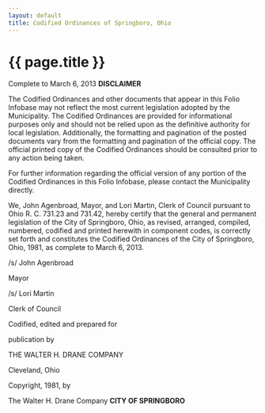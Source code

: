 ```yaml
---
layout: default 
title: Codified Ordinances of Springboro, Ohio
---
```


{{ page.title }}
================

Complete to March 6, 2013 **DISCLAIMER**

The Codified Ordinances and other documents that appear in this Folio
Infobase may not reflect the most current legislation adopted by the
Municipality. The Codified Ordinances are provided for informational
purposes only and should not be relied upon as the definitive authority
for local legislation. Additionally, the formatting and pagination of
the posted documents vary from the formatting and pagination of the
official copy. The official printed copy of the Codified Ordinances
should be consulted prior to any action being taken.

For further information regarding the official version of any portion of
the Codified Ordinances in this Folio Infobase, please contact the
Municipality directly.

We, John Agenbroad, Mayor, and Lori Martin, Clerk of Council pursuant to
Ohio R. C. 731.23 and 731.42, hereby certify that the general and
permanent legislation of the City of Springboro, Ohio, as revised,
arranged, compiled, numbered, codified and printed herewith in component
codes, is correctly set forth and constitutes the Codified Ordinances of
the City of Springboro, Ohio, 1981, as complete to March 6, 2013.

/s/ John Agenbroad

Mayor

/s/ Lori Martin

Clerk of Council

Codified, edited and prepared for

publication by

THE WALTER H. DRANE COMPANY

Cleveland, Ohio

Copyright, 1981, by

The Walter H. Drane Company **CITY OF SPRINGBORO**

